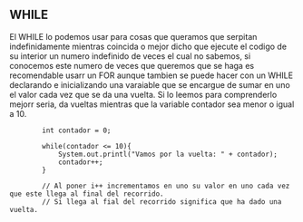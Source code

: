 ## WHILE
El WHILE lo podemos usar para cosas que queramos que serpitan indefinidamente mientras coincida o mejor dicho que ejecute el codigo de su interior un numero indefinido de veces el cual no sabemos, si conocemos este numero de veces que queremos que se haga es recomendable usarr un FOR aunque tambien se puede hacer con un WHILE declarando e inicializando una varaiable que se encargue de sumar en uno el valor cada vez que se da una vuelta. Si lo leemos para comprenderlo mejorr seria, da vueltas mientras que la variable contador sea menor o igual a 10.

```
		int contador = 0;

		while(contador <= 10){
			System.out.printl("Vamos por la vuelta: " + contador);
			contador++;					
		}

		// Al poner i++ incrementamos en uno su valor en uno cada vez que este llega al final del recorrido.
		// Si llega al fial del recorrido significa que ha dado una vuelta.
```
